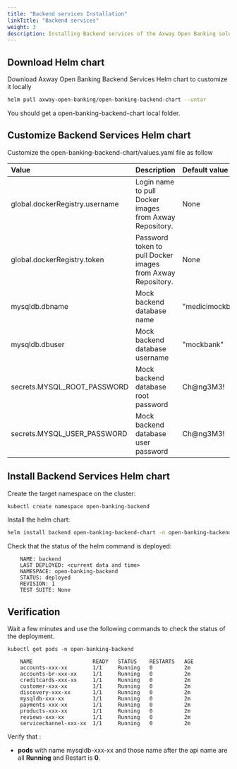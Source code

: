 ```yaml
---
title: "Backend services Installation"
linkTitle: "Backend services"
weight: 3
description: Installing Backend services of the Axway Open Banking solution
---
```



## Download Helm chart

Download Axway Open Banking Backend Services Helm chart to customize it locally

```bash
helm pull axway-open-banking/open-banking-backend-chart --untar
```

You should get a open-banking-backend-chart local folder.

## Customize Backend Services  Helm chart

Customize the open-banking-backend-chart/values.yaml file as follow

| Value         | Description                           | Default value  |
|:------------- |:------------------------------------- |:-------------- |
| global.dockerRegistry.username | Login name to pull Docker images from Axway Repository. | None |
| global.dockerRegistry.token | Password token to pull Docker images from Axway Repository. | None |
| mysqldb.dbname | Mock backend database name |  "medicimockbackend" |
| mysqldb.dbuser | Mock backend database username |  "mockbank" |
| secrets.MYSQL_ROOT_PASSWORD | Mock backend database root password | Ch@ng3M3! |
| secrets.MYSQL_USER_PASSWORD | Mock backend database user password | Ch@ng3M3! |

## Install Backend Services Helm chart

Create the target namespace on the cluster:

```bash
kubectl create namespace open-banking-backend
```

Install the helm chart:

```bash
helm install backend open-banking-backend-chart -n open-banking-backend
```

Check that the status of the helm command is deployed:

```
    NAME: backend
    LAST DEPLOYED: <current data and time>
    NAMESPACE: open-banking-backend
    STATUS: deployed
    REVISION: 1 
    TEST SUITE: None
```

## Verification

Wait a few minutes and use the following commands to check the status of the deployment.

```
kubectl get pods -n open-banking-backend
```

```
    NAME                   READY   STATUS    RESTARTS   AGE
    accounts-xxx-xx        1/1     Running   0          2m
    accounts-br-xxx-xx     1/1     Running   0          2m
    creditcards-xxx-xx     1/1     Running   0          2m
    customer-xxx-xx        1/1     Running   0          2m
    discovery-xxx-xx       1/1     Running   0          2m
    mysqldb-xxx-xx         1/1     Running   0          2m
    payments-xxx-xx        1/1     Running   0          2m
    products-xxx-xx        1/1     Running   0          2m
    reviews-xxx-xx         1/1     Running   0          2m
    servicechannel-xxx-xx  1/1     Running   0          2m
```

Verify that :

* **pods** with name mysqldb-xxx-xx and those name after the api name are all **Running** and Restart is **0**.
